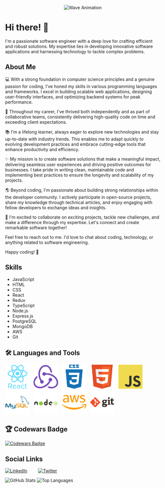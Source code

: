 <p align="center">
  <img src="https://media.giphy.com/media/hvRJCLFzcasrR4ia7z/giphy.gif" width="50" alt="Wave Animation"/>
</p>

# Hi there! :wave:

I'm a passionate software engineer with a deep love for crafting efficient and robust solutions. My expertise lies in developing innovative software applications and harnessing technology to tackle complex problems.

## About Me

💻 With a strong foundation in computer science principles and a genuine passion for coding, I've honed my skills in various programming languages and frameworks. I excel in building scalable web applications, designing user-friendly interfaces, and optimizing backend systems for peak performance.

🌟 Throughout my career, I've thrived both independently and as part of collaborative teams, consistently delivering high-quality code on time and exceeding client expectations.

📚 I'm a lifelong learner, always eager to explore new technologies and stay up-to-date with industry trends. This enables me to adapt quickly to evolving development practices and embrace cutting-edge tools that enhance productivity and efficiency.

✨ My mission is to create software solutions that make a meaningful impact, delivering seamless user experiences and driving positive outcomes for businesses. I take pride in writing clean, maintainable code and implementing best practices to ensure the longevity and scalability of my projects.

🌎 Beyond coding, I'm passionate about building strong relationships within the developer community. I actively participate in open-source projects, share my knowledge through technical articles, and enjoy engaging with fellow developers to exchange ideas and insights.

🤝 I'm excited to collaborate on exciting projects, tackle new challenges, and make a difference through my expertise. Let's connect and create remarkable software together!

Feel free to reach out to me. I'd love to chat about coding, technology, or anything related to software engineering.

Happy coding! 🚀

## Skills

- JavaScript
- HTML
- CSS
- React
- Redux
- TypeScript
- Node.js
- Express.js
- PostgreSQL
- MongoDB
- AWS
- Git

## :hammer_and_wrench: Languages and Tools

<img src="https://github.com/devicons/devicon/blob/master/icons/react/react-original-wordmark.svg" alt="React" width="80" height="80" /> &nbsp;
<img src="https://github.com/devicons/devicon/blob/master/icons/redux/redux-original.svg" alt="Redux" width="80" height="80" /> &nbsp;
<img src="https://github.com/devicons/devicon/blob/master/icons/css3/css3-plain-wordmark.svg" alt="CSS3" width="80" height="80" /> &nbsp;
<img src="https://github.com/devicons/devicon/blob/master/icons/html5/html5-original.svg" alt="HTML5" width="80" height="80" /> &nbsp;
<img src="https://github.com/devicons/devicon/blob/master/icons/javascript/javascript-original.svg" alt="JavaScript" width="80" height="80" /> &nbsp;
<img src="https://github.com/devicons/devicon/blob/master/icons/mysql/mysql-original-wordmark.svg" alt="MySQL" width="80" height="80" /> &nbsp;
<img src="https://github.com/devicons/devicon/blob/master/icons/nodejs/nodejs-original-wordmark.svg" alt="NodeJS" width="80" height="80" /> &nbsp;
<img src="https://github.com/devicons/devicon/blob/master/icons/amazonwebservices/amazonwebservices-plain-wordmark.svg" alt="AWS" width="80" height="80" /> &nbsp;
<img src="https://github.com/devicons/devicon/blob/master/icons/git/git-original-wordmark.svg" alt="Git" width="80" height="80" /> &nbsp;


## :trophy: Codewars Badge

[![Codewars Badge](https://www.codewars.com/users/CodeByMohy/badges/large)](https://www.codewars.com/users/CodeByMohy)

##  Social Links

[<img src="https://cdn.jsdelivr.net/npm/simple-icons@3.0.1/icons/linkedin.svg" alt="LinkedIn" height="40">](https://www.linkedin.com/in/MohyDev)
&nbsp; &nbsp; &nbsp; &nbsp; 
[<img src="https://cdn.jsdelivr.net/npm/simple-icons@3.0.1/icons/twitter.svg" alt="Twitter" height="40">](https://twitter.com/MohyDev)

![GitHub Stats](https://github-readme-stats.vercel.app/api?username=Mohyswe&show_icons=true)
![Top Languages](https://github-readme-stats.vercel.app/api/top-langs/?username=Mohyswe)

